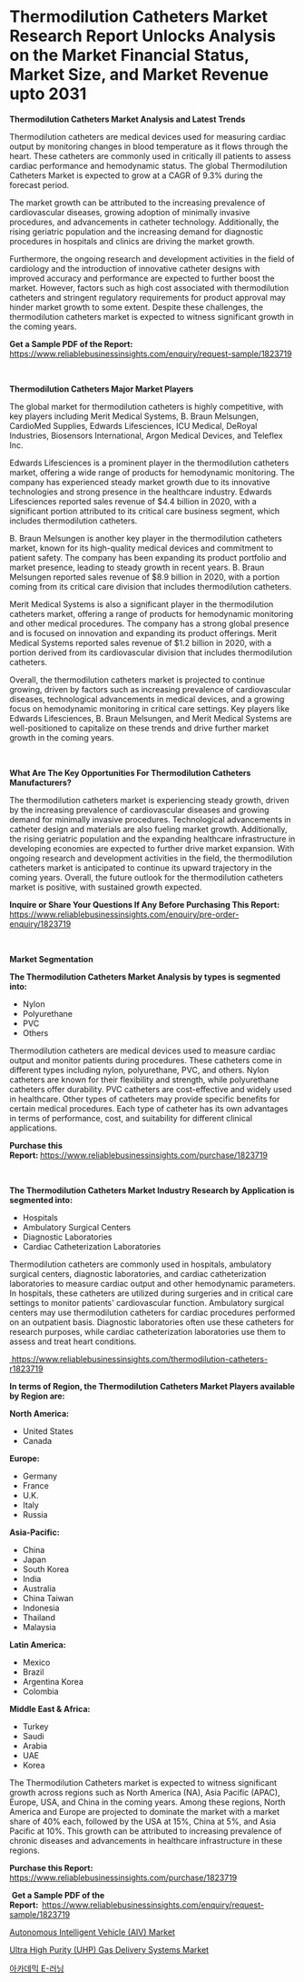 <p><h1>Thermodilution Catheters Market Research Report Unlocks Analysis on the Market Financial Status, Market Size, and Market Revenue upto 2031</h1></p><p><strong>Thermodilution Catheters Market Analysis and Latest Trends</strong></p>
<p><p>Thermodilution catheters are medical devices used for measuring cardiac output by monitoring changes in blood temperature as it flows through the heart. These catheters are commonly used in critically ill patients to assess cardiac performance and hemodynamic status. The global Thermodilution Catheters Market is expected to grow at a CAGR of 9.3% during the forecast period.</p><p>The market growth can be attributed to the increasing prevalence of cardiovascular diseases, growing adoption of minimally invasive procedures, and advancements in catheter technology. Additionally, the rising geriatric population and the increasing demand for diagnostic procedures in hospitals and clinics are driving the market growth.</p><p>Furthermore, the ongoing research and development activities in the field of cardiology and the introduction of innovative catheter designs with improved accuracy and performance are expected to further boost the market. However, factors such as high cost associated with thermodilution catheters and stringent regulatory requirements for product approval may hinder market growth to some extent. Despite these challenges, the thermodilution catheters market is expected to witness significant growth in the coming years.</p></p>
<p><strong>Get a Sample PDF of the Report:&nbsp;</strong> <a href="https://www.reliablebusinessinsights.com/enquiry/request-sample/1823719">https://www.reliablebusinessinsights.com/enquiry/request-sample/1823719</a></p>
<p>&nbsp;</p>
<p><strong>Thermodilution Catheters Major Market Players</strong></p>
<p><p>The global market for thermodilution catheters is highly competitive, with key players including Merit Medical Systems, B. Braun Melsungen, CardioMed Supplies, Edwards Lifesciences, ICU Medical, DeRoyal Industries, Biosensors International, Argon Medical Devices, and Teleflex Inc.</p><p>Edwards Lifesciences is a prominent player in the thermodilution catheters market, offering a wide range of products for hemodynamic monitoring. The company has experienced steady market growth due to its innovative technologies and strong presence in the healthcare industry. Edwards Lifesciences reported sales revenue of $4.4 billion in 2020, with a significant portion attributed to its critical care business segment, which includes thermodilution catheters.</p><p>B. Braun Melsungen is another key player in the thermodilution catheters market, known for its high-quality medical devices and commitment to patient safety. The company has been expanding its product portfolio and market presence, leading to steady growth in recent years. B. Braun Melsungen reported sales revenue of $8.9 billion in 2020, with a portion coming from its critical care division that includes thermodilution catheters.</p><p>Merit Medical Systems is also a significant player in the thermodilution catheters market, offering a range of products for hemodynamic monitoring and other medical procedures. The company has a strong global presence and is focused on innovation and expanding its product offerings. Merit Medical Systems reported sales revenue of $1.2 billion in 2020, with a portion derived from its cardiovascular division that includes thermodilution catheters.</p><p>Overall, the thermodilution catheters market is projected to continue growing, driven by factors such as increasing prevalence of cardiovascular diseases, technological advancements in medical devices, and a growing focus on hemodynamic monitoring in critical care settings. Key players like Edwards Lifesciences, B. Braun Melsungen, and Merit Medical Systems are well-positioned to capitalize on these trends and drive further market growth in the coming years.</p></p>
<p>&nbsp;</p>
<p><strong>What Are The Key Opportunities For Thermodilution Catheters Manufacturers?</strong></p>
<p><p>The thermodilution catheters market is experiencing steady growth, driven by the increasing prevalence of cardiovascular diseases and growing demand for minimally invasive procedures. Technological advancements in catheter design and materials are also fueling market growth. Additionally, the rising geriatric population and the expanding healthcare infrastructure in developing economies are expected to further drive market expansion. With ongoing research and development activities in the field, the thermodilution catheters market is anticipated to continue its upward trajectory in the coming years. Overall, the future outlook for the thermodilution catheters market is positive, with sustained growth expected.</p></p>
<p><strong>Inquire or Share Your Questions If Any Before Purchasing This Report:</strong> <a href="https://www.reliablebusinessinsights.com/enquiry/pre-order-enquiry/1823719">https://www.reliablebusinessinsights.com/enquiry/pre-order-enquiry/1823719</a></p>
<p>&nbsp;</p>
<p><strong>Market Segmentation</strong></p>
<p><strong>The Thermodilution Catheters Market Analysis by types is segmented into:</strong></p>
<p><ul><li>Nylon</li><li>Polyurethane</li><li>PVC</li><li>Others</li></ul></p>
<p><p>Thermodilution catheters are medical devices used to measure cardiac output and monitor patients during procedures. These catheters come in different types including nylon, polyurethane, PVC, and others. Nylon catheters are known for their flexibility and strength, while polyurethane catheters offer durability. PVC catheters are cost-effective and widely used in healthcare. Other types of catheters may provide specific benefits for certain medical procedures. Each type of catheter has its own advantages in terms of performance, cost, and suitability for different clinical applications.</p></p>
<p><strong>Purchase this Report:&nbsp;</strong><a href="https://www.reliablebusinessinsights.com/purchase/1823719">https://www.reliablebusinessinsights.com/purchase/1823719</a></p>
<p>&nbsp;</p>
<p><strong>The Thermodilution Catheters Market Industry Research by Application is segmented into:</strong></p>
<p><ul><li>Hospitals</li><li>Ambulatory Surgical Centers</li><li>Diagnostic Laboratories</li><li>Cardiac Catheterization Laboratories</li></ul></p>
<p><p>Thermodilution catheters are commonly used in hospitals, ambulatory surgical centers, diagnostic laboratories, and cardiac catheterization laboratories to measure cardiac output and other hemodynamic parameters. In hospitals, these catheters are utilized during surgeries and in critical care settings to monitor patients' cardiovascular function. Ambulatory surgical centers may use thermodilution catheters for cardiac procedures performed on an outpatient basis. Diagnostic laboratories often use these catheters for research purposes, while cardiac catheterization laboratories use them to assess and treat heart conditions.</p></p>
<p><a href="https://www.reliablebusinessinsights.com/thermodilution-catheters-r1823719">&nbsp;https://www.reliablebusinessinsights.com/thermodilution-catheters-r1823719</a></p>
<p><strong>In terms of Region, the Thermodilution Catheters Market Players available by Region are:</strong></p>
<p>
    <p> <strong> North America: </strong>
        <ul>
            <li>United States</li>
            <li>Canada</li>
        </ul>
        </p> 
    <p> <strong> Europe: </strong>
        <ul>
            <li>Germany</li>
            <li>France</li>
            <li>U.K.</li>
            <li>Italy</li>
            <li>Russia</li>
        </ul>
        </p> 
    <p> <strong> Asia-Pacific: </strong>
        <ul>
            <li>China</li>
            <li>Japan</li>
            <li>South Korea</li>
            <li>India</li>
            <li>Australia</li>
            <li>China Taiwan</li>
            <li>Indonesia</li>
            <li>Thailand</li>
            <li>Malaysia</li>
        </ul>
        </p> 
    <p> <strong> Latin America: </strong>
        <ul>
            <li>Mexico</li>
            <li>Brazil</li>
            <li>Argentina Korea</li>
            <li>Colombia</li>
        </ul>
        </p> 
    <p> <strong> Middle East & Africa: </strong>
        <ul>
            <li>Turkey</li>
            <li>Saudi</li>
            <li>Arabia</li>
            <li>UAE</li>
            <li>Korea</li>
        </ul>
    </p>
    </p>
<p><p>The Thermodilution Catheters market is expected to witness significant growth across regions such as North America (NA), Asia Pacific (APAC), Europe, USA, and China in the coming years. Among these regions, North America and Europe are projected to dominate the market with a market share of 40% each, followed by the USA at 15%, China at 5%, and Asia Pacific at 10%. This growth can be attributed to increasing prevalence of chronic diseases and advancements in healthcare infrastructure in these regions.</p></p>
<p><strong>Purchase this Report: </strong><a href="https://www.reliablebusinessinsights.com/purchase/1823719">https://www.reliablebusinessinsights.com/purchase/1823719</a></p>
<p>&nbsp;<strong>Get a Sample PDF of the Report:&nbsp;&nbsp;</strong><a href="https://www.reliablebusinessinsights.com/enquiry/request-sample/1823719">https://www.reliablebusinessinsights.com/enquiry/request-sample/1823719</a></p>
<p><strong></strong></p>
<p><p><a href="https://github.com/kmtkihkn89/Market-Research-Report-List-1/blob/main/autonomous-intelligent-vehicle-aiv-market.md">Autonomous Intelligent Vehicle (AIV) Market</a></p><p><a href="https://github.com/flwellarose/Market-Research-Report-List-1/blob/main/ultra-high-purity-uhp-gas-delivery-systems-market.md">Ultra High Purity (UHP) Gas Delivery Systems Market</a></p><p><a href="https://github.com/airdroplover110/Market-Research-Report-List-1/blob/main/4759516180412.md">아카데믹 E-러닝</a></p></p>
